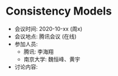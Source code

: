 # Consistency Models

- 会议时间: 2020-10-xx (周x) 
- 会议地点: 腾讯会议 (在线)
- 参加人员:
  - 腾讯: 李海翔
  - 南京大学: 魏恒峰、黄宇
- 讨论内容: